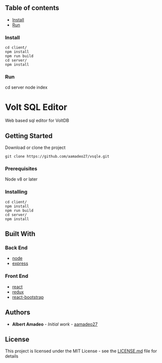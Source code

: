 ## Table of contents
- [Install](#install)
- [Run](#run)

### Install
```
cd client/
npm install
npm run build
cd server/
npm install
```
### Run
cd server
node index

# Volt SQL Editor

Web based sql editor for VoltDB

## Getting Started

Download or clone the project
```
git clone https://github.com/aamadeo27/vsqle.git
```

### Prerequisites
Node v8 or later

### Installing

```
cd client/
npm install
npm run build
cd server/
npm install
```

## Built With
### Back End
* [node](https://nodejs.org/en/docs/)
* [express](https://expressjs.com/)

### Front End
* [react](https://reactjs.org/docs/)
* [redux](https://redux.js.org/)
* [react-bootstrap](https://react-bootstrap.github.io/)

## Authors

* **Albert Amadeo** - *Initial work* - [aamadeo27](https://github.com/aamadeo27)

## License

This project is licensed under the MIT License - see the [LICENSE.md](LICENSE.md) file for details